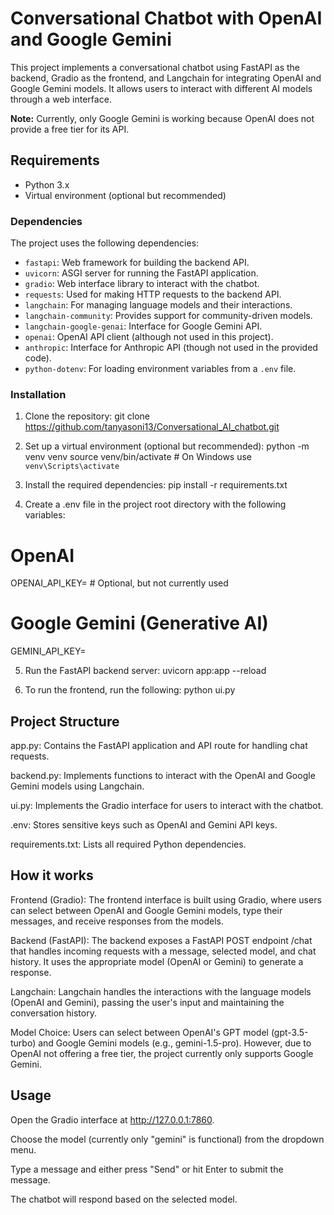  # Conversational Chatbot with OpenAI and Google Gemini

This project implements a conversational chatbot using FastAPI as the backend, Gradio as the frontend, and Langchain for integrating OpenAI and Google Gemini models. It allows users to interact with different AI models through a web interface. 

**Note:** Currently, only Google Gemini is working because OpenAI does not provide a free tier for its API.

## Requirements

- Python 3.x
- Virtual environment (optional but recommended)

### Dependencies

The project uses the following dependencies:

- `fastapi`: Web framework for building the backend API.
- `uvicorn`: ASGI server for running the FastAPI application.
- `gradio`: Web interface library to interact with the chatbot.
- `requests`: Used for making HTTP requests to the backend API.
- `langchain`: For managing language models and their interactions.
- `langchain-community`: Provides support for community-driven models.
- `langchain-google-genai`: Interface for Google Gemini API.
- `openai`: OpenAI API client (although not used in this project).
- `anthropic`: Interface for Anthropic API (though not used in the provided code).
- `python-dotenv`: For loading environment variables from a `.env` file.

### Installation

1. Clone the repository:
   git clone <https://github.com/tanyasoni13/Conversational_AI_chatbot.git>

2. Set up a virtual environment (optional but recommended):
  python -m venv venv
  source venv/bin/activate  # On Windows use `venv\Scripts\activate`

3. Install the required dependencies:
  pip install -r requirements.txt

4. Create a .env file in the project root directory with the following variables:
  # OpenAI
  OPENAI_API_KEY=<your-openai-api-key>  # Optional, but not currently used
  
  # Google Gemini (Generative AI)
  GEMINI_API_KEY=<your-gemini-api-key>

5. Run the FastAPI backend server:
   uvicorn app:app --reload

6. To run the frontend, run the following:
   python ui.py

## Project Structure
  app.py: Contains the FastAPI application and API route for handling chat requests.
  
  backend.py: Implements functions to interact with the OpenAI and Google Gemini models using Langchain.
  
  ui.py: Implements the Gradio interface for users to interact with the chatbot.
  
  .env: Stores sensitive keys such as OpenAI and Gemini API keys.
  
  requirements.txt: Lists all required Python dependencies.


## How it works
  Frontend (Gradio):
  The frontend interface is built using Gradio, where users can select between OpenAI and Google Gemini models, type their messages, and receive responses from the models.
  
  Backend (FastAPI):
  The backend exposes a FastAPI POST endpoint /chat that handles incoming requests with a message, selected model, and chat history. It uses the appropriate model (OpenAI or Gemini) to generate a response.
  
  Langchain:
  Langchain handles the interactions with the language models (OpenAI and Gemini), passing the user's input and maintaining the conversation history.
  
  Model Choice:
  Users can select between OpenAI's GPT model (gpt-3.5-turbo) and Google Gemini models (e.g., gemini-1.5-pro). However, due to OpenAI not offering a free tier, the project currently only supports Google Gemini.

## Usage
  Open the Gradio interface at http://127.0.0.1:7860.
  
  Choose the model (currently only "gemini" is functional) from the dropdown menu.
  
  Type a message and either press "Send" or hit Enter to submit the message.
  
  The chatbot will respond based on the selected model.

